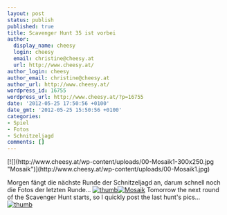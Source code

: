 ```yaml
---
layout: post
status: publish
published: true
title: Scavenger Hunt 35 ist vorbei
author:
  display_name: cheesy
  login: cheesy
  email: christine@cheesy.at
  url: http://www.cheesy.at/
author_login: cheesy
author_email: christine@cheesy.at
author_url: http://www.cheesy.at/
wordpress_id: 16755
wordpress_url: http://www.cheesy.at/?p=16755
date: '2012-05-25 17:50:56 +0100'
date_gmt: '2012-05-25 15:50:56 +0100'
categories:
- Spiel
- Fotos
- Schnitzeljagd
comments: []
---
```

<!--:de-->[![](http://www.cheesy.at/wp-content/uploads/00-Mosaik1-300x250.jpg "Mosaik")](http://www.cheesy.at/wp-content/uploads/00-Mosaik1.jpg)
Morgen fängt die nächste Runde der Schnitzeljagd an, darum schnell noch die Fotos der letzten Runde...
[![](http://www.cheesy.at/wp-content/uploads/thumb24.jpg "thumb")](http://www.cheesy.at/fotos/spiele/schnitzeljagd/scavenger-hunt/scavenger-hunt-35/)<!--:--><!--:en-->[![](http://www.cheesy.at/wp-content/uploads/00-Mosaik1-300x250.jpg "Mosaik")](http://www.cheesy.at/wp-content/uploads/00-Mosaik1-300x250.jpg)
Tomorrow the next round of the Scavenger Hunt starts, so I quickly post the last hunt's pics...
[![](http://www.cheesy.at/wp-content/uploads/thumb24.jpg "thumb")](http://www.cheesy.at/fotos/spiele/schnitzeljagd/scavenger-hunt/scavenger-hunt-35/)<!--:-->
